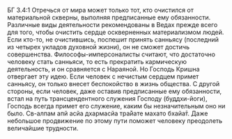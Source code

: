 БГ 3.4:1	Отречься от мира может только тот, кто очистился от материальной скверны, выполняя предписанные ему обязанности. Различные виды деятельности рекомендованы в Ведах прежде всего для того, чтобы очистить сердце оскверненных материализмом людей. Если кто-то, не очистившись, поспешит принять санньясу (последний из четырех укладов духовной жизни), он не сможет достичь совершенства. Философы-имперсоналисты считают, что достаточно человеку стать санньяси, то есть прекратить кармическую деятельность, и он сравняется с Нараяной. Но Господь Кришна отвергает эту идею. Если человек с нечистым сердцем примет санньясу, он только внесет беспокойство в жизнь общества. С другой стороны, если человек, даже оставив предписанные ему обязанности, встал на путь трансцендентного служения Господу (буддхи-йоги), Господь всегда примет его служение, каким бы незначительным оно ни было. Св-алпам апй асйа дхармасйа тра̄йате махато бхайа̄т. Даже небольшое продвижение по этому пути поможет человеку преодолеть величайшие трудности.